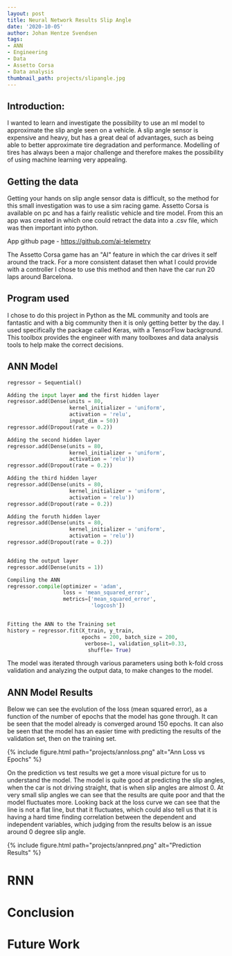 ```yaml
---
layout: post
title: Neural Network Results Slip Angle
date: '2020-10-05'
author: Johan Hentze Svendsen
tags:
- ANN
- Engineering
- Data
- Assetto Corsa
- Data analysis
thumbnail_path: projects/slipangle.jpg
---
```


## Introduction:  
I wanted to learn and investigate the possibility to use an ml model to approximate
the slip angle seen on a vehicle. A slip angle sensor is expensive and heavy, but 
has a great deal of advantages, such as being able to better approximate tire degradation
and performance. Modelling of tires has always been a major challenge and therefore makes
the possibility of using machine learning very appealing.

## Getting the data
Getting your hands on slip angle sensor data is difficult, so the method for this small
investigation was to use a sim racing game. Assetto Corsa is available on pc and has 
a fairly realistic vehicle and tire model. From this an app was created in which one 
could retract the data into a .csv file, which was then important into python.

App github page - https://github.com/ai-telemetry

The Assetto Corsa game has an "AI" feature in which the car drives it self around
the track. For a more consistent dataset then what I could provide with a controller
I chose to use this method and then have the car run 20 laps around Barcelona.

## Program used
I chose to do this project in Python as the ML community and tools are fantastic and 
with a big community then it is only getting better by the day. I used specifically the 
package called Keras, with a TensorFlow background. This toolbox provides the engineer
with many toolboxes and data analysis tools to help make the correct decisions.

## ANN Model
```python
regressor = Sequential()

Adding the input layer and the first hidden layer
regressor.add(Dense(units = 80, 
                    kernel_initializer = 'uniform', 
                    activation = 'relu', 
                    input_dim = 50))
regressor.add(Dropout(rate = 0.2))

Adding the second hidden layer
regressor.add(Dense(units = 80, 
                    kernel_initializer = 'uniform', 
                    activation = 'relu'))
regressor.add(Dropout(rate = 0.2))

Adding the third hidden layer
regressor.add(Dense(units = 80, 
                    kernel_initializer = 'uniform', 
                    activation = 'relu'))
regressor.add(Dropout(rate = 0.2))

Adding the foruth hidden layer
regressor.add(Dense(units = 80, 
                    kernel_initializer = 'uniform', 
                    activation = 'relu'))
regressor.add(Dropout(rate = 0.2))


Adding the output layer
regressor.add(Dense(units = 1))

Compiling the ANN
regressor.compile(optimizer = 'adam', 
                  loss = 'mean_squared_error',
                  metrics=['mean_squared_error',
                           'logcosh'])


Fitting the ANN to the Training set
history = regressor.fit(X_train, y_train, 
                        epochs = 200, batch_size = 200,
                         verbose=1, validation_split=0.33,
                          shuffle= True)
```    

The model was iterated through various parameters using both k-fold cross validation and
analyzing the output data, to make changes to the model.

## ANN Model Results

Below we can see the evolution of the loss (mean squared error), as a function of the 
number of epochs that the model has gone through. It can be seen that the model already
is converged around 150 epochs. It can also be seen that the model has an easier time
with predicting the results of the validation set, then on the training set. 

{% include figure.html path="projects/annloss.png" alt="Ann Loss vs Epochs" %}

On the prediction vs test results we get a more visual picture for us to understand
the model. The model is quite good at predicting the slip angles, when the car is not
driving straight, that is when slip angles are almost 0. At very small slip angles
we can see that the results are quite poor and that the model fluctuates more. 
Looking back at the loss curve we can see that the line is not a flat line, but
that it fluctuates, which could also tell us that it is having a hard time 
finding correlation between the dependent and independent variables, which
judging from the results below is an issue around 0 degree slip angle.

{% include figure.html path="projects/annpred.png" alt="Prediction Results" %}

# RNN


# Conclusion


# Future Work